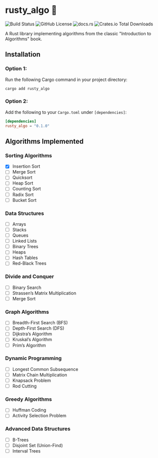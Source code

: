 # rusty_algo 🦀

![Build Status](https://github.com/iamlucasvieira/rusty_algo/actions/workflows/rust.yml/badge.svg)
![GitHub License](https://img.shields.io/github/license/iamlucasvieira/rusty_algo?link=https%3A%2F%2Fgithub.com%2Fiamlucasvieira%2Frusty_algo%2Fblob%2Fmain%2FLICENSE)
![docs.rs](https://img.shields.io/docsrs/rusty_algo?link=docs.rs%2Frusty_algo&link=docs.rs%2Frusty_algo)
![Crates.io Total Downloads](https://img.shields.io/crates/d/rusty_algo?link=https%3A%2F%2Fcrates.io%2Fcrates%2Frusty_algo&link=https%3A%2F%2Fcrates.io%2Fcrates%2Frusty_algo)

A Rust library implementing algorithms from the classic "Introduction to Algorithms" book.

## Installation

### Option 1:

Run the following Cargo command in your project directory:

```bash
cargo add rusty_algo
```

### Option 2:

Add the following to your `Cargo.toml` under `[dependencies]`:

```toml
[dependencies]
rusty_algo = "0.1.0"
```

## Algorithms Implemented

### Sorting Algorithms

-   [x] Insertion Sort
-   [ ] Merge Sort
-   [ ] Quicksort
-   [ ] Heap Sort
-   [ ] Counting Sort
-   [ ] Radix Sort
-   [ ] Bucket Sort

### Data Structures

-   [ ] Arrays
-   [ ] Stacks
-   [ ] Queues
-   [ ] Linked Lists
-   [ ] Binary Trees
-   [ ] Heaps
-   [ ] Hash Tables
-   [ ] Red-Black Trees

### Divide and Conquer

-   [ ] Binary Search
-   [ ] Strassen’s Matrix Multiplication
-   [ ] Merge Sort

### Graph Algorithms

-   [ ] Breadth-First Search (BFS)
-   [ ] Depth-First Search (DFS)
-   [ ] Dijkstra’s Algorithm
-   [ ] Kruskal’s Algorithm
-   [ ] Prim’s Algorithm

### Dynamic Programming

-   [ ] Longest Common Subsequence
-   [ ] Matrix Chain Multiplication
-   [ ] Knapsack Problem
-   [ ] Rod Cutting

### Greedy Algorithms

-   [ ] Huffman Coding
-   [ ] Activity Selection Problem

### Advanced Data Structures

-   [ ] B-Trees
-   [ ] Disjoint Set (Union-Find)
-   [ ] Interval Trees
